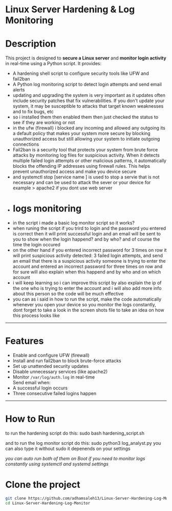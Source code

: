 #  Linux Server Hardening & Log Monitoring

# Description

This project is designed to **secure a Linux server** and **monitor login activity** in real-time using a Python script. It provides:

- A hardening shell script to configure security tools like UFW and fail2ban
- A Python log monitoring script to detect login attempts and send email alerts
- updating and upgrading the system is very important as it updates often include security patches that fix vulnerabilities. If you don't update your system, it may be susceptible to attacks that target known weaknesses and to fix bugs, etc
- so i installed them then enabled them then just checked the status to see if they are working or not
- in the ufw (firewall) i blocked any incoming and allowed any outgoing its a default policy that makes your system more secure by blocking unauthorized access but still allowing your system to initiate outgoing connections
- Fail2ban is a security tool that protects your system from brute force attacks by monitoring log files for suspicious activity. When it detects multiple failed login attempts or other malicious patterns, it automatically blocks the offending IP addresses using firewall rules. This helps prevent unauthorized access and make you device secure
- and systemctl stop [service name ] is used to stop a servie that is not necessary and can be used to attack the sever or your device for example > apache2 if you dont use web server
- # logs monitoring
- in the script i made a basic log monitor script so it works?
- when runing the script if you trird to login and the password you entered is correct then it will print successful login and an email will be sent to you to show when the login happend? and by who? and of course the time the login occured
- on the other hand if you entered incorrect password for 3 times on row it will print suspicious activity detected: 3 failed login attempts, and send an email that there is a suspicious activity someone is trying to enter the account and entered an incorrect password for three times on row and for sure will also explain when this happend and by who and on which account
- i will keep learning so i can improve this script by also explain the ip of the one who is trying to enter the account and i will also add more info about this person so the code will be much effective
- you can as i said in how to run the script, make the code automatically whenever you open your device so you monitor the logs constantly, dont forget to take a look in the screen shots file to take an idea on how this process looks like
 
  











---

# Features

* Enable and configure UFW (firewall)  
* Install and run fail2ban to block brute-force attacks  
* Set up unattended security updates  
* Disable unnecessary services (like apache2)  
* Monitor `/var/log/auth.log` in real-time  
 Send email when:
* A successful login occurs
* Three consecutive failed logins happen

---

# How to Run
to run the hardening script do this: 
sudo bash hardening_script.sh

and to run the log monitor script do this: 
sudo python3 log_analyst.py
you can also type it without sudo it depenends on your settings

*you can auto run both of them on Boot if you need to monitor logs constantly using systemctl and systemd settings*


# Clone the project

```bash
git clone https://github.com/adhamsaleh13/Linux-Server-Hardening-Log-Monitor.git
cd Linux-Server-Hardening-Log-Monitor

